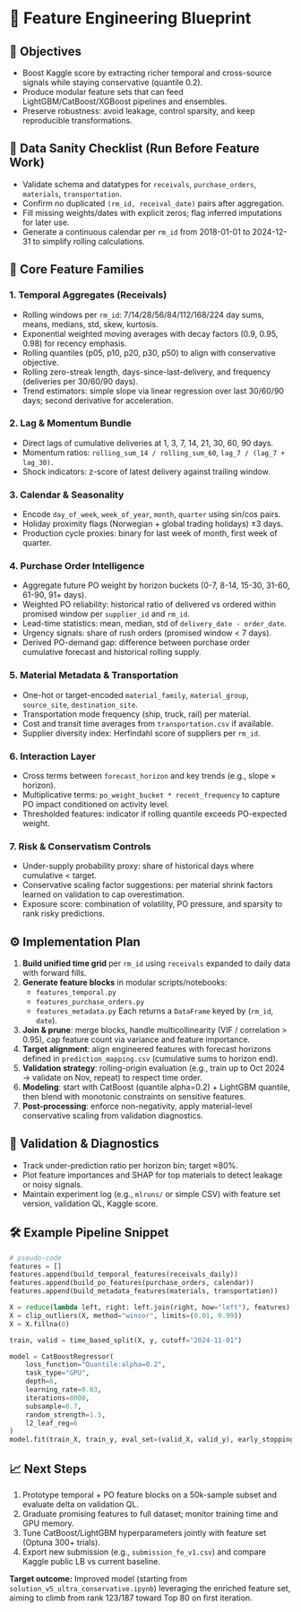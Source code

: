 # 🧪 Feature Engineering Blueprint

## 🎯 Objectives
- Boost Kaggle score by extracting richer temporal and cross-source signals while staying conservative (quantile 0.2).
- Produce modular feature sets that can feed LightGBM/CatBoost/XGBoost pipelines and ensembles.
- Preserve robustness: avoid leakage, control sparsity, and keep reproducible transformations.

## 📝 Data Sanity Checklist (Run Before Feature Work)
- Validate schema and datatypes for `receivals`, `purchase_orders`, `materials`, `transportation`.
- Confirm no duplicated `(rm_id, receival_date)` pairs after aggregation.
- Fill missing weights/dates with explicit zeros; flag inferred imputations for later use.
- Generate a continuous calendar per `rm_id` from 2018-01-01 to 2024-12-31 to simplify rolling calculations.

## 🧱 Core Feature Families

### 1. Temporal Aggregates (Receivals)
- Rolling windows per `rm_id`: 7/14/28/56/84/112/168/224 day sums, means, medians, std, skew, kurtosis.
- Exponential weighted moving averages with decay factors (0.9, 0.95, 0.98) for recency emphasis.
- Rolling quantiles (p05, p10, p20, p30, p50) to align with conservative objective.
- Rolling zero-streak length, days-since-last-delivery, and frequency (deliveries per 30/60/90 days).
- Trend estimators: simple slope via linear regression over last 30/60/90 days; second derivative for acceleration.

### 2. Lag & Momentum Bundle
- Direct lags of cumulative deliveries at 1, 3, 7, 14, 21, 30, 60, 90 days.
- Momentum ratios: `rolling_sum_14 / rolling_sum_60`, `lag_7 / (lag_7 + lag_30)`.
- Shock indicators: z-score of latest delivery against trailing window.

### 3. Calendar & Seasonality
- Encode `day_of_week`, `week_of_year`, `month`, `quarter` using sin/cos pairs.
- Holiday proximity flags (Norwegian + global trading holidays) ±3 days.
- Production cycle proxies: binary for last week of month, first week of quarter.

### 4. Purchase Order Intelligence
- Aggregate future PO weight by horizon buckets (0-7, 8-14, 15-30, 31-60, 61-90, 91+ days).
- Weighted PO reliability: historical ratio of delivered vs ordered within promised window per `supplier_id` and `rm_id`.
- Lead-time statistics: mean, median, std of `delivery_date - order_date`.
- Urgency signals: share of rush orders (promised window < 7 days).
- Derived PO-demand gap: difference between purchase order cumulative forecast and historical rolling supply.

### 5. Material Metadata & Transportation
- One-hot or target-encoded `material_family`, `material_group`, `source_site`, `destination_site`.
- Transportation mode frequency (ship, truck, rail) per material.
- Cost and transit time averages from `transportation.csv` if available.
- Supplier diversity index: Herfindahl score of suppliers per `rm_id`.

### 6. Interaction Layer
- Cross terms between `forecast_horizon` and key trends (e.g., slope × horizon).
- Multiplicative terms: `po_weight_bucket * recent_frequency` to capture PO impact conditioned on activity level.
- Thresholded features: indicator if rolling quantile exceeds PO-expected weight.

### 7. Risk & Conservatism Controls
- Under-supply probability proxy: share of historical days where cumulative < target.
- Conservative scaling factor suggestions: per material shrink factors learned on validation to cap overestimation.
- Exposure score: combination of volatility, PO pressure, and sparsity to rank risky predictions.

## ⚙️ Implementation Plan

1. **Build unified time grid** per `rm_id` using `receivals` expanded to daily data with forward fills.
2. **Generate feature blocks** in modular scripts/notebooks:
   - `features_temporal.py`
   - `features_purchase_orders.py`
   - `features_metadata.py`
   Each returns a `DataFrame` keyed by (`rm_id`, `date`).
3. **Join & prune**: merge blocks, handle multicollinearity (VIF / correlation > 0.95), cap feature count via variance and feature importance.
4. **Target alignment**: align engineered features with forecast horizons defined in `prediction_mapping.csv` (cumulative sums to horizon end).
5. **Validation strategy**: rolling-origin evaluation (e.g., train up to Oct 2024 → validate on Nov, repeat) to respect time order.
6. **Modeling**: start with CatBoost (quantile alpha=0.2) + LightGBM quantile, then blend with monotonic constraints on sensitive features.
7. **Post-processing**: enforce non-negativity, apply material-level conservative scaling from validation diagnostics.

## 🧪 Validation & Diagnostics
- Track under-prediction ratio per horizon bin; target ≈80%.
- Plot feature importances and SHAP for top materials to detect leakage or noisy signals.
- Maintain experiment log (e.g., `mlruns/` or simple CSV) with feature set version, validation QL, Kaggle score.

## 🛠️ Example Pipeline Snippet
```python
# pseudo-code
features = []
features.append(build_temporal_features(receivals_daily))
features.append(build_po_features(purchase_orders, calendar))
features.append(build_metadata_features(materials, transportation))

X = reduce(lambda left, right: left.join(right, how="left"), features)
X = clip_outliers(X, method="winsor", limits=(0.01, 0.99))
X = X.fillna(0)

train, valid = time_based_split(X, y, cutoff="2024-11-01")

model = CatBoostRegressor(
    loss_function="Quantile:alpha=0.2",
    task_type="GPU",
    depth=8,
    learning_rate=0.03,
    iterations=8000,
    subsample=0.7,
    random_strength=1.5,
    l2_leaf_reg=6
)
model.fit(train_X, train_y, eval_set=(valid_X, valid_y), early_stopping_rounds=300)
```

## 📈 Next Steps
1. Prototype temporal + PO feature blocks on a 50k-sample subset and evaluate delta on validation QL.
2. Graduate promising features to full dataset; monitor training time and GPU memory.
3. Tune CatBoost/LightGBM hyperparameters jointly with feature set (Optuna 300+ trials).
4. Export new submission (e.g., `submission_fe_v1.csv`) and compare Kaggle public LB vs current baseline.

**Target outcome:** Improved model (starting from `solution_v5_ultra_conservative.ipynb`) leveraging the enriched feature set, aiming to climb from rank 123/187 toward Top 80 on first iteration.
